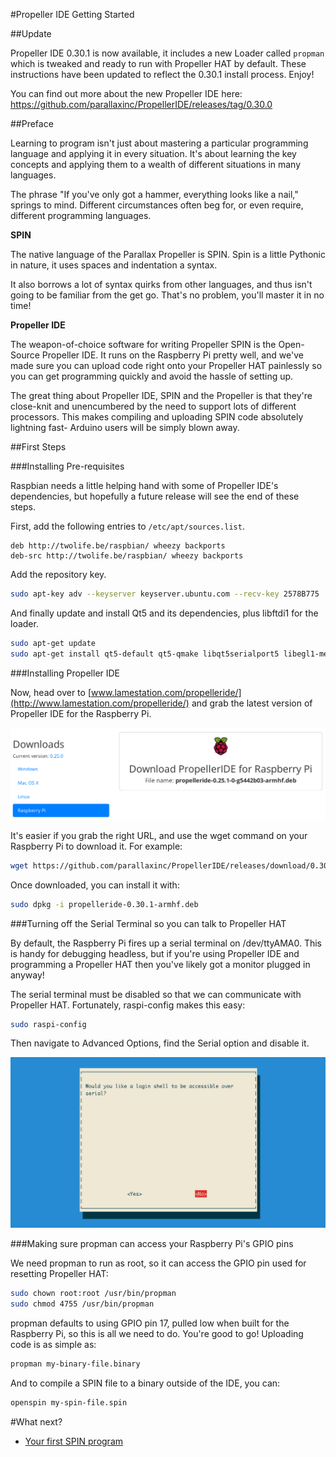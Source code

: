 #Propeller IDE Getting Started

##Update

Propeller IDE 0.30.1 is now available, it includes a new Loader called `propman` which is tweaked and ready to run with Propeller HAT by default. These instructions have been updated to reflect the 0.30.1 install process. Enjoy!

You can find out more about the new Propeller IDE here: https://github.com/parallaxinc/PropellerIDE/releases/tag/0.30.0

##Preface

Learning to program isn't just about mastering a particular programming language
and applying it in every situation. It's about learning the key concepts
and applying them to a wealth of different situations in many languages.

The phrase "If you've only got a hammer, everything looks like a nail," springs to mind.
Different circumstances often beg for, or even require, different programming languages.

**SPIN**

The native language of the Parallax Propeller is SPIN. Spin is a little Pythonic in nature, 
it uses spaces and indentation a syntax.

It also borrows a lot of syntax quirks from other languages, and thus isn't going to be
familiar from the get go. That's no problem, you'll master it in no time!

**Propeller IDE**

The weapon-of-choice software for writing Propeller SPIN is the Open-Source Propeller IDE.
It runs on the Raspberry Pi pretty well, and we've made sure you can upload code right onto
your Propeller HAT painlessly so you can get programming quickly and avoid the hassle of setting up.

The great thing about Propeller IDE, SPIN and the Propeller is that they're close-knit and
unencumbered by the need to support lots of different processors. This makes compiling and uploading
SPIN code absolutely lightning fast- Arduino users will be simply blown away.

##First Steps

###Installing Pre-requisites

Raspbian needs a little helping hand with some of Propeller IDE's dependencies, but hopefully a future
release will see the end of these steps.

First, add the following entries to `/etc/apt/sources.list`.

```
deb http://twolife.be/raspbian/ wheezy backports
deb-src http://twolife.be/raspbian/ wheezy backports
```

Add the repository key.

```bash
sudo apt-key adv --keyserver keyserver.ubuntu.com --recv-key 2578B775
```

And finally update and install Qt5 and its dependencies, plus libftdi1 for the loader.

```bash
sudo apt-get update
sudo apt-get install qt5-default qt5-qmake libqt5serialport5 libegl1-mesa libgles2-mesa libftdi1
```

###Installing Propeller IDE

Now, head over to [www.lamestation.com/propelleride/](http://www.lamestation.com/propelleride/) and grab the latest 
version of Propeller IDE for the Raspberry Pi.

![Propeller IDE download](images/propeller-ide-download.png)

It's easier if you grab the right URL, and use the wget command on your 
Raspberry Pi to download it. For example:

```bash
wget https://github.com/parallaxinc/PropellerIDE/releases/download/0.30.1/propelleride-0.30.1-armhf.deb
```

Once downloaded, you can install it with:

```bash
sudo dpkg -i propelleride-0.30.1-armhf.deb
```

###Turning off the Serial Terminal so you can talk to Propeller HAT

By default, the Raspberry Pi fires up a serial terminal on /dev/ttyAMA0. This is handy for debugging headless, but if you're using Propeller IDE and programming a Propeller HAT then you've likely got a monitor plugged in anyway!

The serial terminal must be disabled so that we can communicate with Propeller HAT. Fortunately, raspi-config makes this easy:

```bash
sudo raspi-config
```

Then navigate to Advanced Options, find the Serial option and disable it.

![Raspberry Pi, disable Serial Terminal](images/propeller-ide-serial-terminal.png)

###Making sure propman can access your Raspberry Pi's GPIO pins

We need propman to run as root, so it can access the GPIO pin used for resetting Propeller HAT:

```bash
sudo chown root:root /usr/bin/propman
sudo chmod 4755 /usr/bin/propman
```

propman defaults to using GPIO pin 17, pulled low when built for the Raspberry Pi, so this is all we need to do. You're good to go! Uploading code is as simple as:

```bash
propman my-binary-file.binary
```

And to compile a SPIN file to a binary outside of the IDE, you can:

```bash
openspin my-spin-file.spin
```

#What next?

* [Your first SPIN program](/documentation/Your-first-SPIN-program.md)
